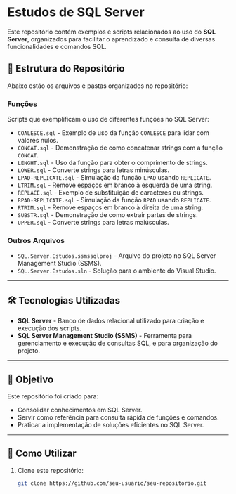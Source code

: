# Estudos de SQL Server

Este repositório contém exemplos e scripts relacionados ao uso do **SQL Server**, organizados para facilitar o aprendizado e consulta de diversas funcionalidades e comandos SQL.

## 📂 Estrutura do Repositório

Abaixo estão os arquivos e pastas organizados no repositório:

### **Funções**
Scripts que exemplificam o uso de diferentes funções no SQL Server:

- `COALESCE.sql` - Exemplo de uso da função `COALESCE` para lidar com valores nulos.
- `CONCAT.sql` - Demonstração de como concatenar strings com a função `CONCAT`.
- `LENGHT.sql` - Uso da função para obter o comprimento de strings.
- `LOWER.sql` - Converte strings para letras minúsculas.
- `LPAD-REPLICATE.sql` - Simulação da função `LPAD` usando `REPLICATE`.
- `LTRIM.sql` - Remove espaços em branco à esquerda de uma string.
- `REPLACE.sql` - Exemplo de substituição de caracteres ou strings.
- `RPAD-REPLICATE.sql` - Simulação da função `RPAD` usando `REPLICATE`.
- `RTRIM.sql` - Remove espaços em branco à direita de uma string.
- `SUBSTR.sql` - Demonstração de como extrair partes de strings.
- `UPPER.sql` - Converte strings para letras maiúsculas.

### **Outros Arquivos**
- `SQL.Server.Estudos.ssmssqlproj` - Arquivo do projeto no SQL Server Management Studio (SSMS).
- `SQL.Server.Estudos.sln` - Solução para o ambiente do Visual Studio.

---

## 🛠️ Tecnologias Utilizadas

- **SQL Server** - Banco de dados relacional utilizado para criação e execução dos scripts.
- **SQL Server Management Studio (SSMS)** - Ferramenta para gerenciamento e execução de consultas SQL, e para organização do projeto.

---

## 🌟 Objetivo

Este repositório foi criado para:
- Consolidar conhecimentos em SQL Server.
- Servir como referência para consulta rápida de funções e comandos.
- Praticar a implementação de soluções eficientes no SQL Server.

---

## 📖 Como Utilizar

1. Clone este repositório:
   ```bash
   git clone https://github.com/seu-usuario/seu-repositorio.git
